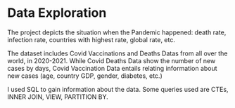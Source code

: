 # Data Exploration
The project depicts the situation when the Pandemic happened: death rate, infection rate, countries with highest rate, global rate, etc.

The dataset includes Covid Vaccinations and Deaths Datas from all over the world, in 2020-2021.
While Covid Deaths Data show the number of new cases by days, Covid Vaccination Data entails relating information about new cases (age, country GDP, gender, diabetes, etc.)

I used SQL to gain information about the data. Some queries used are CTEs, INNER JOIN, VIEW, PARTITION BY.

